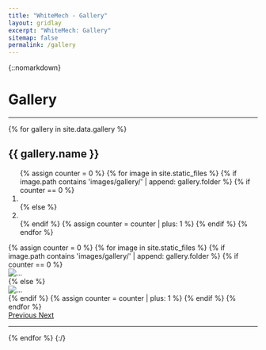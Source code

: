 ```yaml
---
title: "WhiteMech - Gallery"
layout: gridlay
excerpt: "WhiteMech: Gallery"
sitemap: false
permalink: /gallery
---
```


{::nomarkdown}
<h1 class="mb-4">Gallery</h1>
<hr class="my-4">
{% for gallery in site.data.gallery %}
    <h2 id="ijcai-22">{{ gallery.name }}</h2>
    <div id="carousel-{{ gallery.folder }}" class="carousel slide" data-ride="carousel">
    <ol class="carousel-indicators">
        {% assign counter = 0 %}
        {% for image in site.static_files %}
            {% if image.path contains 'images/gallery/' | append: gallery.folder %}
                {% if counter == 0 %}
                    <li data-target="#carousel-{{ gallery.folder }}" data-slide-to="{{ counter }}" class="active"></li>
                {% else %}
                    <li data-target="#carousel-{{ gallery.folder }}" data-slide-to="{{ counter }}"></li>
                {% endif %}
                {% assign counter = counter | plus: 1 %}
            {% endif %}
        {% endfor %}
    </ol>
    <div class="carousel-inner">
        {% assign counter = 0 %}
        {% for image in site.static_files %}
            {% if image.path contains 'images/gallery/' | append: gallery.folder %}
                {% if counter == 0 %}
                    <div class="carousel-item active">
                    <img src="{{ site.baseurl }}{{ image.path }}" class="d-block w-100" alt="...">
                </div>
                {% else %}
                    <div class="carousel-item">
                    <img src="{{ site.baseurl }}{{ image.path }}" class="d-block w-100" alt="...">
                </div>
                {% endif %}
                {% assign counter = counter | plus: 1 %}
            {% endif %}
        {% endfor %}
    </div>
    <a class="carousel-control-prev" href="#carousel-ijcai22" role="button" data-slide="prev">
        <span class="carousel-control-prev-icon" aria-hidden="true"></span>
        <span class="sr-only">Previous</span>
    </a>
    <a class="carousel-control-next" href="#carousel-ijcai22" role="button" data-slide="next">
        <span class="carousel-control-next-icon" aria-hidden="true"></span>
        <span class="sr-only">Next</span>
    </a>
    </div>
    <hr class="my-4">
{% endfor %}
{:/}
